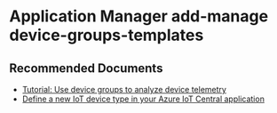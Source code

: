 <properties
	pageTitle="Application Manager add-manage device-groups-templates"
	description="Application Manager add-manage device-groups-templates"
	service="microsoft.iotcentral"
	resource="iotapps"
	authors="jajens"
	ms.author="jajens"
	selfHelpType="generic"
	supportTopicIds="32592858"
	resourceTags=""
	productPesIds="16284"
	cloudEnvironments="public,BlackForest,Fairfax,Mooncake, usnat, ussec"
	articleId="9d9fbb66-de9d-48dd-9e17-b9372e8d58ea"
	ownershipId="AzureIot_IotCentral"
/>

# Application Manager add-manage device-groups-templates

## **Recommended Documents**

* [Tutorial: Use device groups to analyze device telemetry](https://docs.microsoft.com/azure/iot-central/core/tutorial-use-device-groups)
* [Define a new IoT device type in your Azure IoT Central application](https://docs.microsoft.com/azure/iot-central/core/howto-set-up-template)